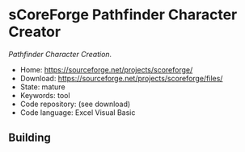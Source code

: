 # sCoreForge Pathfinder Character Creator

_Pathfinder Character Creation._

- Home: https://sourceforge.net/projects/scoreforge/
- Download: https://sourceforge.net/projects/scoreforge/files/
- State: mature
- Keywords: tool
- Code repository: (see download)
- Code language: Excel Visual Basic

## Building

